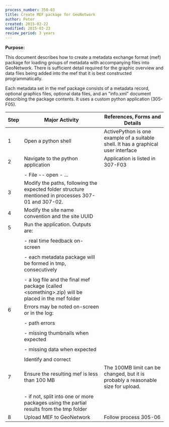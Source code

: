 ```yaml
---
process_number: 350-03
title: Create MEF package for GeoNetwork
author: Peter
created: 2015-02-22
modified: 2015-03-23
review_period: 3 years
---
```


**Purpose:**



This document describes how to create a metadata exchange format (mef) package for loading groups of metadata with accompanying files into GeoNetwork. There is sufficient detail required for the graphic overview and data files being added into the mef that it is best constructed programmatically.



Each metadata set in the mef package consists of a metadata record, optional graphics files, optional data files, and an "info.xml" document describing the package contents. It uses a custom python application (305-F05).



| **Step** | **Major Activity** | **References, Forms and Details** |
| -------- | ------------------ | --------------------------------- |
| 1 | Open a python shell | ActivePython is one example of a suitable shell. It has a graphical user interface |
| 2 | Navigate to the python application | Application is listed in 307-F03 |
|  |  |  |
|  | - File -- open - ... |  |
| 3 | Modify the paths, following the expected folder structure mentioned in processes 307-01 and 307-02. |  |
| 4 | Modify the site name convention and the site UUID |  |
| 5 | Run the application. Outputs are: |  |
|  |  |  |
|  | - real time feedback on-screen |  |
|  |  |  |
|  | - each metadata package will be formed in tmp, consecutively |  |
|  |  |  |
|  | - a log file and the final mef package (called \<something\>.zip) will be placed in the mef folder |  |
| 6 | Errors may be noted on-screen or in the log: |  |
|  |  |  |
|  | - path errors |  |
|  |  |  |
|  | - missing thumbnails when expected |  |
|  |  |  |
|  | - missing data when expected |  |
|  |  |  |
|  | Identify and correct |  |
| 7 | Ensure the resulting mef is less than 100 MB | The 100MB limit can be changed, but it is probably a reasonable size for upload. |
|  |  |  |
|  | - if not, split into one or more packages using the partial results from the tmp folder |  |
| 8 | Upload MEF to GeoNetwork | Follow process 305-06 |

